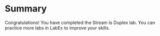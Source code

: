 # Summary

Congratulations! You have completed the Stream Is Duplex lab. You can practice more labs in LabEx to improve your skills.
